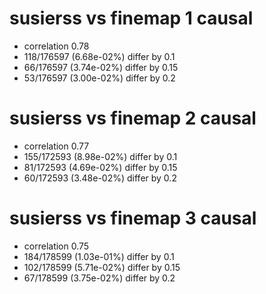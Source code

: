 # susierss vs finemap  1 causal

- correlation 0.78
- 118/176597 (6.68e-02%) differ by 0.1
- 66/176597 (3.74e-02%) differ by 0.15
- 53/176597 (3.00e-02%) differ by 0.2


# susierss vs finemap  2 causal

- correlation 0.77
- 155/172593 (8.98e-02%) differ by 0.1
- 81/172593 (4.69e-02%) differ by 0.15
- 60/172593 (3.48e-02%) differ by 0.2


# susierss vs finemap  3 causal

- correlation 0.75
- 184/178599 (1.03e-01%) differ by 0.1
- 102/178599 (5.71e-02%) differ by 0.15
- 67/178599 (3.75e-02%) differ by 0.2


